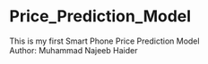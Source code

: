 # Price_Prediction_Model
This is my first Smart Phone Price Prediction Model
<br>
Author: Muhammad Najeeb Haider
